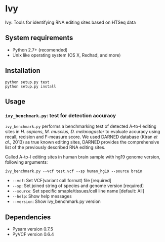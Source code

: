 Ivy
===

Ivy: Tools for identifying RNA editing sites based on HTSeq data

## System requirements
* Python 2.7+ (recomended)
* Unix like operating system (OS X, Redhad, and more)

## Installation
```
python setup.py test
python setup.py install
```

## Usage
### `ivy_benchmark.py`: test for detection accuracy
`ivy_benchmark.py` performs a benchmarking test of detected A-to-I editing sites in _H. sapiens_, _M. musclus_, _D. melanogaster_ to evaluate accuracy using recall, recision and F-measure score. We used DARNED database (Kiran _et al_., 2013) as true known editing sites, DARNED provides the comprehensive list of the previously described RNA editing sites.
    
Called A-to-I editing sites in human brain sample with hg19 genome version, following arguments:

```
ivy_benchmark.py --vcf test.vcf --sp human_hg19 --source brain
```
* `--vcf`: Set VCF(variant call format) file [required]
* `--sp`: Set joined string of species and genome version [required]
* `--source`: Set specific smaple/tissues/cell line name [default: All]
* `--help`: Show help messages
* `--version`: Show ivy_benchmark.py version

## Dependencies
* Pysam version 0.7.5
* PyVCF version 0.6.4
